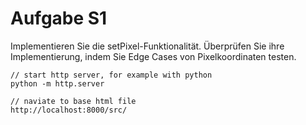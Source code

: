# Aufgabe S1
Implementieren Sie die setPixel-Funktionalität. Überprüfen Sie
ihre Implementierung, indem Sie Edge Cases von Pixelkoordinaten
testen.

```
// start http server, for example with python
python -m http.server

// naviate to base html file
http://localhost:8000/src/
```



